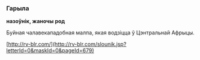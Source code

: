 ### Гарыла
**назоўнік, жаночы род**

Буйная чалавекападобная малпа, якая водзіцца ў Цэнтральнай Афрыцы.

<a rel="author">[http://rv-blr.com/](http://rv-blr.com/slounik.jsp?letterId=0&maskId=0&pageId=679)</a>
